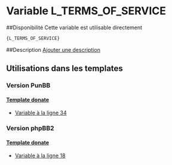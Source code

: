 # Variable L_TERMS_OF_SERVICE

##Disponibilité
Cette variable est utilisable directement

```html
{L_TERMS_OF_SERVICE}
```

##Description
[Ajouter une description](https://fa-tvars.appspot.com/var/L_TERMS_OF_SERVICE)

## Utilisations dans les templates

### Version PunBB

#### [Template donate](punbb/donate.md#readme)
* [Variable &agrave; la ligne 34](../punbb/donate.tpl#L34)

### Version phpBB2

#### [Template donate](subsilver/donate.md#readme)
* [Variable &agrave; la ligne 18](../subsilver/donate.tpl#L18)